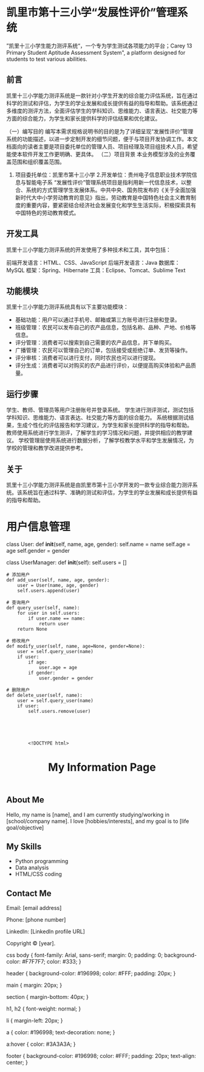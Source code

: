 # 凯里市第十三小学“发展性评价”管理系统
”凯里十三小学生能力测评系统“，一个专为学生测试各项能力的平台；Carey 13 Primary Student Aptitude Assessment System", a platform designed for students to test various abilities.

## 前言

凯里十三小学能力测评系统是一款针对小学生开发的综合能力评估系统，旨在通过科学的测试和评估，为学生的学业发展和成长提供有益的指导和帮助。该系统通过多维度的测评方法，全面评估学生的学科知识、思维能力、语言表达、社交能力等方面的综合能力，为学生和家长提供科学的评估结果和优化建议。

（一）编写目的
编写本需求规格说明书的目的是为了详细呈现“发展性评价”管理系统的功能描述，以进一步定制开发的细节问题，便于与项目开发协调工作。本文档面向的读者主要是项目委托单位的管理人员、项目经理及项目组技术人员，希望能使本软件开发工作更明确、更具体。
（二）项目背景
本业务模型涉及的业务覆盖范围和组织覆盖范围。
1. 项目委托单位：凯里市第十三小学
2.开发单位：贵州电子信息职业技术学院信息与智能电子系
“发展性评价”管理系统项目是指利用新一代信息技术，以整合、系统的方式管理学生发展体系。中共中央、国务院发布的《关于全面加强新时代大中小学劳动教育的意见》指出，劳动教育是中国特色社会主义教育制度的重要内容，要紧密结合经济社会发展变化和学生生活实际，积极探索具有中国特色的劳动教育模式。

## 开发工具

凯里十三小学能力测评系统的开发使用了多种技术和工具，其中包括：

前端开发语言：HTML、CSS、JavaScript
后端开发语言：Java
数据库：MySQL
框架：Spring、Hibernate
工具：Eclipse、Tomcat、Sublime Text

## 功能模块

凯里十三小学能力测评系统具有以下主要功能模块：

- 基础功能：用户可以通过手机号、邮箱或第三方账号进行注册和登录。
- 班级管理：农民可以发布自己的农产品信息，包括名称、品种、产地、价格等信息。
- 评分管理：消费者可以搜索到自己需要的农产品信息，并下单购买。
- 广播管理：农民可以管理自己的订单，包括接受或拒绝订单、发货等操作。
- 评分审核：消费者可以进行支付，同时农民也可以进行提现。
- 评分生成：消费者可以对购买的农产品进行评价，以便提高购买体验和产品质量。

## 运行步骤

学生、教师、管理员等用户注册账号并登录系统。
学生进行测评测试，测试包括学科知识、思维能力、语言表达、社交能力等方面的综合能力。
系统根据测试结果，生成个性化的评估报告和学习建议，为学生和家长提供科学的指导和帮助。
教师使用系统进行学生测评，了解学生的学习情况和问题，并提供相应的教学建议。
学校管理层使用系统进行数据分析，了解学校教学水平和学生发展情况，为学校的管理和教学改进提供参考。

## 关于

凯里十三小学能力测评系统是由凯里市第十三小学开发的一款专业综合能力测评系统。该系统旨在通过科学、准确的测试和评估，为学生的学业发展和成长提供有益的指导和帮助。

# 用户信息管理
class User:
    def __init__(self, name, age, gender):
        self.name = name
        self.age = age
        self.gender = gender

class UserManager:
    def __init__(self):
        self.users = []

    # 添加用户
    def add_user(self, name, age, gender):
        user = User(name, age, gender)
        self.users.append(user)

    # 查询用户
    def query_user(self, name):
        for user in self.users:
            if user.name == name:
                return user
        return None

    # 修改用户
    def modify_user(self, name, age=None, gender=None):
        user = self.query_user(name)
        if user:
            if age:
                user.age = age
            if gender:
                user.gender = gender

    # 删除用户
    def delete_user(self, name):
        user = self.query_user(name)
        if user:
            self.users.remove(user)
            
            
            
            
            
            <!DOCTYPE html>
<html>
<head>
	<title>My Information Page</title>
	<meta charset="UTF-8">
	<meta name="viewport" content="width=device-width, initial-scale=1.0">
	<link rel="stylesheet" href="style.css">
</head>
<body>
	<header>
		<h1>My Information Page</h1>
	</header>
	<main>
		<section>
			<h2>About Me</h2>
			<p>Hello, my name is [name], and I am currently studying/working in [school/company name]. I love [hobbies/interests], and my goal is to [life goal/objective]</p>
		</section>
		<section>
			<h2>My Skills</h2>
			<ul>
				<li>Python programming</li>
				<li>Data analysis</li>
				<li>HTML/CSS coding</li>
			</ul>
		</section>
		<section>
			<h2>Contact Me</h2>
			<p>Email: [email address]</p>
			<p>Phone: [phone number]</p>
			<p>LinkedIn: [LinkedIn profile URL]</p>
		</section>
	</main>
	<footer>
		<p>Copyright © [year].
	</footer>
</body>
</html>






css
body {
	font-family: Arial, sans-serif;
	margin: 0;
	padding: 0;
	background-color: #F7F7F7;
	color: #333;
}

header {
	background-color: #196998;
	color: #FFF;
	padding: 20px;
}

main {
	margin: 20px;
}

section {
	margin-bottom: 40px;
}

h1, h2 {
	font-weight: normal;
}

li {
	margin-left: 20px;
}

a {
	color: #196998;
	text-decoration: none;
}

a:hover {
	color: #3A3A3A;
}

footer {
	background-color: #196998;
	color: #FFF;
	padding: 20px;
	text-align: center;
}
